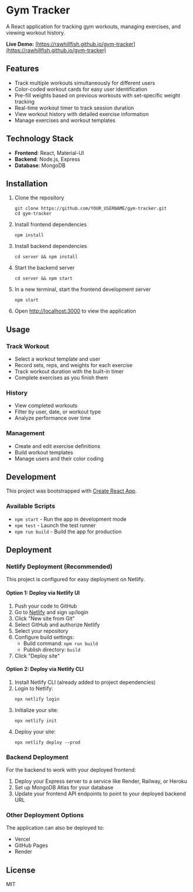 # Gym Tracker

A React application for tracking gym workouts, managing exercises, and viewing workout history.

**Live Demo:** [https://rawhillfish.github.io/gym-tracker](https://rawhillfish.github.io/gym-tracker)

## Features

- Track multiple workouts simultaneously for different users
- Color-coded workout cards for easy user identification
- Pre-fill weights based on previous workouts with set-specific weight tracking
- Real-time workout timer to track session duration
- View workout history with detailed exercise information
- Manage exercises and workout templates

## Technology Stack

- **Frontend**: React, Material-UI
- **Backend**: Node.js, Express
- **Database**: MongoDB

## Installation

1. Clone the repository
   ```
   git clone https://github.com/YOUR_USERNAME/gym-tracker.git
   cd gym-tracker
   ```

2. Install frontend dependencies
   ```
   npm install
   ```

3. Install backend dependencies
   ```
   cd server && npm install
   ```

4. Start the backend server
   ```
   cd server && npm start
   ```

5. In a new terminal, start the frontend development server
   ```
   npm start
   ```

6. Open [http://localhost:3000](http://localhost:3000) to view the application

## Usage

### Track Workout
- Select a workout template and user
- Record sets, reps, and weights for each exercise
- Track workout duration with the built-in timer
- Complete exercises as you finish them

### History
- View completed workouts
- Filter by user, date, or workout type
- Analyze performance over time

### Management
- Create and edit exercise definitions
- Build workout templates
- Manage users and their color coding

## Development

This project was bootstrapped with [Create React App](https://github.com/facebook/create-react-app).

### Available Scripts

- `npm start` - Run the app in development mode
- `npm test` - Launch the test runner
- `npm run build` - Build the app for production

## Deployment

### Netlify Deployment (Recommended)

This project is configured for easy deployment on Netlify.

#### Option 1: Deploy via Netlify UI

1. Push your code to GitHub
2. Go to [Netlify](https://app.netlify.com/) and sign up/login
3. Click "New site from Git"
4. Select GitHub and authorize Netlify
5. Select your repository
6. Configure build settings:
   - Build command: `npm run build`
   - Publish directory: `build`
7. Click "Deploy site"

#### Option 2: Deploy via Netlify CLI

1. Install Netlify CLI (already added to project dependencies)
2. Login to Netlify:
   ```
   npx netlify login
   ```
3. Initialize your site:
   ```
   npx netlify init
   ```
4. Deploy your site:
   ```
   npx netlify deploy --prod
   ```

### Backend Deployment

For the backend to work with your deployed frontend:

1. Deploy your Express server to a service like Render, Railway, or Heroku
2. Set up MongoDB Atlas for your database
3. Update your frontend API endpoints to point to your deployed backend URL

### Other Deployment Options

The application can also be deployed to:
- Vercel
- GitHub Pages
- Render

## License

MIT
